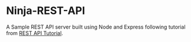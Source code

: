 # Ninja-REST-API
A Sample REST API server built using Node and Express following tutorial from [REST API Tutorial](https://www.youtube.com/watch?v=BRdcRFvuqsE&list=PL4cUxeGkcC9jBcybHMTIia56aV21o2cZ8).
